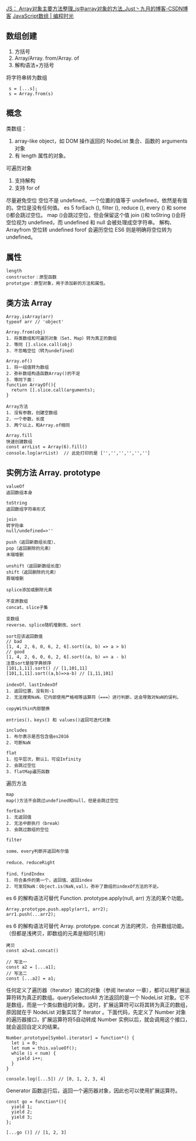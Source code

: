 [JS： Array对象主要方法整理\_js中array对象的方法\_Just丶九月的博客-CSDN博客](https://blog.csdn.net/Silence_Sep/article/details/117108972)
[JavaScript数组 | 编程时光](https://www.coding-time.cn/js/base/JavaScript%E6%95%B0%E7%BB%84.html)

## 数组创建
1. 方括号
2. Array/Array. from/Array. of
3. 解构语法+方括号

将字符串转为数组
```
 s = [...s];
 s = Array.from(s)
```
## 概念
类数组：
1. array-like object，如 DOM 操作返回的 NodeList 集合、函数的 arguments 对象
2. 有 length 属性的对象。

可遍历对象
1. 支持解构
2. 支持 for of

尽量避免空位
空位不是 undefined，一个位置的值等于 undefined，依然是有值的。空位是没有任何值。
es 5
forEach (), filter (), reduce (), every () 和 some ()都会跳过空位。
map ()会跳过空位，但会保留这个值
join ()和 toString ()会将空位视为 undefined，而 undefined 和 null 会被处理成空字符串。
解构、Arrayfrom 空位转 undefined
forof 会遍历空位
ES6 则是明确将空位转为 undefined。
## 属性
```
length
constructor：原型函数
prototype：原型对象，用于添加新的方法和属性。
```

## 类方法 Array
```
Array.isArray(arr)
typeof arr // 'object'

Array.from(obj)
1. 将类数组和可遍历对象（Set、Map）转为真正的数组
2. 等同 [].slice.call(obj)
3. 不忽略空位（转为undefined）

Array.of()
1. 将一组值转为数组
2. 弥补数组构造函数Array()的不足
3. 等同下面：
function ArrayOf(){
  return [].slice.call(arguments);
}

Array方法
1. 没有参数，创建空数组
2. 一个参数，长度
3. 两个以上，和Array.of相同

Array.fill
快速创建数组
const arrList = Array(6).fill()
console.log(arrList)  // 此处打印的是 ['','','','','','']
```

## 实例方法 Array. prototype
```
valueOf
返回数组本身

toString
返回数组字符串形式

join
转字符串
null/undefined=>''

push（返回新数组长度）、
pop（返回删除的元素）
末端增删

unshift（返回新数组长度）
shift（返回删除的元素）
首端增删

splice添加或删除元素

不变原数组
concat、slice子集

变数组
reverse、splice随机增删改、sort

sort应该返回数值
// bad
[1, 4, 2, 6, 0, 6, 2, 6].sort((a, b) => a > b)
// good
[1, 4, 2, 6, 0, 6, 2, 6].sort((a, b) => a - b)
注意sort是按字典排序
[101,1,11].sort() // [1,101,11]
[101,1,11].sort((a,b)=>a-b) // [1,11,101]

indexOf、lastIndexOf
1. 返回位置，没有则-1
2. 无法搜索NaN。它内部使用严格相等运算符（===）进行判断，这会导致对NaN的误判。

copyWithin内部替换

entries()，keys() 和 values()返回可迭代对象

includes
1. 布尔表示是否包含值es2016
2. 可断NaN

flat
1. 拉平层次，默认1，可设Infinity
2. 会跳过空位
3. flatMap遍历函数
```
遍历方法
```
map
map()方法不会跳过undefined和null，但是会跳过空位

forEach
1. 无返回值
2. 无法中断执行（break）
3. 会跳过数组的空位

filter

some、every判断并返回布尔值

reduce、reduceRight

find、findIndex
1. 符合条件的第一个，返回值、返回index
2. 可发现NaN：Object.is(NaN,val)。弥补了数组的indexOf方法的不足。
```

es 6 的解构语法可替代 Function. prototype.apply(null, arr) 方法的某个功能。
```
Array.prototype.push.apply(arr1, arr2);
arr1.push(...arr2);
```
es 6 的解构语法可替代 Array. prototype. concat 方法的拷贝、合并数组功能。（但都是浅拷贝，即数组的元素是相同引用）
```
拷贝
const a2=a1.concat()

// 写法一
const a2 = [...a1];
// 写法二
const [...a2] = a1;
```

任何定义了遍历器（Iterator）接口的对象（参阅 Iterator 一章），都可以用扩展运算符转为真正的数组。querySelectorAll 方法返回的是一个 NodeList 对象。它不是数组，而是一个类似数组的对象。这时，扩展运算符可以将其转为真正的数组，原因就在于 NodeList 对象实现了 Iterator 。下面代码，先定义了 Number 对象的遍历器接口，扩展运算符将5自动转成 Number 实例以后，就会调用这个接口，就会返回自定义的结果。
```
Number.prototype[Symbol.iterator] = function*() {
  let i = 0;
  let num = this.valueOf();
  while (i < num) {
    yield i++;
  }
}

console.log([...5]) // [0, 1, 2, 3, 4]
```

Generator 函数运行后，返回一个遍历器对象，因此也可以使用扩展运算符。
```
const go = function*(){
  yield 1;
  yield 2;
  yield 3;
};

[...go ()] // [1, 2, 3]
```